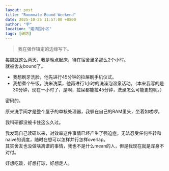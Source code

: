 ```yaml
---
layout: post
title: "Roommate-Bound Weekend"
date: 2025-10-25 11:57:00 +0800
author: "宇"
location: "建清园小区"
tags: [破防]
---
```


> 我在强作镇定的边缘写下。

每周就这么两天，我是晚点起床，待在宿舍里多那么2个小时。  
就被舍友bound了。
* 我想刷牙洗脸，他先进行45分钟的拉屎刷手机仪式。
* 我想煮个午饭，洗米洗菜，他再进行1小时的洗澡泡温泉活动。（本来我写的是30分钟，现在一小时了，是啊，拉屎都能拉45分钟，洗澡怎么可能更短呢。）

密码的。

原来洗手间才是整个屋子的单核处理器，我躲在自己的RAM里头，坐着如喽啰。

我科研都没被卡住这么久过。

我发现自己读研以来，对效率这件事情已经产生了强迫症。无法忍受任何空转和naive的调度，随时在想可以怎样并行怎样overlap。  
其实舍友也没做啥离谱的事情，我也不是什么mean的人，但是我现在就是浑身不对付。

好想吃饭，好想打球，好想走人。
